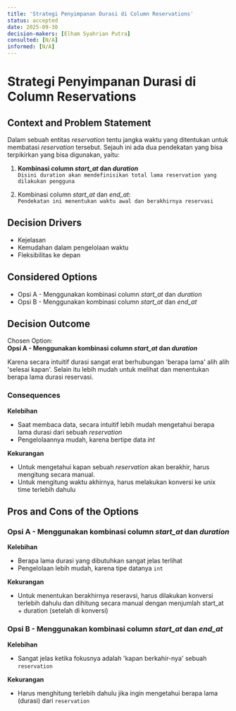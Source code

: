 ```yaml
---
title: 'Strategi Penyimpanan Durasi di Column Reservations'
status: accepted
date: 2025-09-30
decision-makers: [Elham Syahrian Putra]
consulted: [N/A]
informed: [N/A]
---
```


# Strategi Penyimpanan Durasi di Column Reservations

## Context and Problem Statement

Dalam sebuah entitas _reservation_ tentu jangka waktu yang ditentukan untuk membatasi _reservation_ tersebut. Sejauh ini ada dua pendekatan yang bisa terpikirkan yang bisa digunakan, yaitu:

1. **Kombinasi column _start_at_ dan _duration_**  
   `Disini duration akan mendefinisikan total lama reservation yang dilakukan pengguna`

2. Kombinasi column _start_at_ dan _end_at_:  
   `Pendekatan ini menentukan waktu awal dan berakhirnya reservasi`

## Decision Drivers

- Kejelasan
- Kemudahan dalam pengelolaan waktu
- Fleksibilitas ke depan

## Considered Options

- Opsi A - Menggunakan kombinasi column _start_at_ dan _duration_
- Opsi B - Menggunakan kombinasi column _start_at_ dan _end_at_

## Decision Outcome

Chosen Option:  
**Opsi A - Menggunakan kombinasi column _start_at_ dan _duration_**

Karena secara intuitif durasi sangat erat berhubungan 'berapa lama' alih alih 'selesai kapan'. Selain itu lebih mudah untuk melihat dan menentukan berapa lama durasi reservasi.

### Consequences

**Kelebihan**

- Saat membaca data, secara intuitif lebih mudah mengetahui berapa lama durasi dari sebuah _reservation_
- Pengelolaannya mudah, karena bertipe data _int_

**Kekurangan**

- Untuk mengetahui kapan sebuah _reservation_ akan berakhir, harus mengitung secara manual.
- Untuk mengitung waktu akhirnya, harus melakukan konversi ke unix time terlebih dahulu

## Pros and Cons of the Options

### Opsi A - Menggunakan kombinasi column _start_at_ dan _duration_

**Kelebihan**

- Berapa lama durasi yang dibutuhkan sangat jelas terlihat
- Pengelolaan lebih mudah, karena tipe datanya `int`

**Kekurangan**

- Untuk menentukan berakhirnya reseravsi, harus dilakukan konversi terlebih dahulu dan dihitung secara manual dengan menjumlah start_at + duration (setelah di konversi)

### Opsi B - Menggunakan kombinasi column _start_at_ dan _end_at_

**Kelebihan**

- Sangat jelas ketika fokusnya adalah 'kapan berkahir-nya' sebuah `reservation`

**Kekurangan**

- Harus menghitung terlebih dahulu jika ingin mengetahui berapa lama (durasi) dari `reservation`
